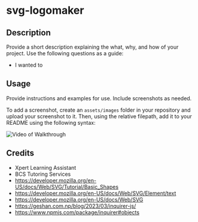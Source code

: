 # svg-logomaker

## Description

Provide a short description explaining the what, why, and how of your project. Use the following questions as a guide:

- I wanted to

## Usage

Provide instructions and examples for use. Include screenshots as needed.

To add a screenshot, create an `assets/images` folder in your repository and upload your screenshot to it. Then, using the relative filepath, add it to your README using the following syntax:

![Video of Walkthrough](https://drive.google.com/file/d/1AhCJL86rOSDwVhyRNw1h8GBMdwfm1Ajh/view?usp=sharing)


## Credits
- Xpert Learning Assistant
- BCS Tutoring Services
- https://developer.mozilla.org/en-US/docs/Web/SVG/Tutorial/Basic_Shapes
- https://developer.mozilla.org/en-US/docs/Web/SVG/Element/text
- https://developer.mozilla.org/en-US/docs/Web/SVG
- https://geshan.com.np/blog/2023/03/inquirer-js/
- https://www.npmjs.com/package/inquirer#objects
